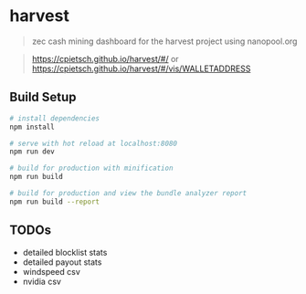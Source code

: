 # harvest

> zec cash mining dashboard for the harvest project using nanopool.org

> https://cpietsch.github.io/harvest/#/ or https://cpietsch.github.io/harvest/#/vis/WALLETADDRESS

## Build Setup

``` bash
# install dependencies
npm install

# serve with hot reload at localhost:8080
npm run dev

# build for production with minification
npm run build

# build for production and view the bundle analyzer report
npm run build --report
```

## TODOs

- detailed blocklist stats
- detailed payout stats
- windspeed csv
- nvidia csv 
